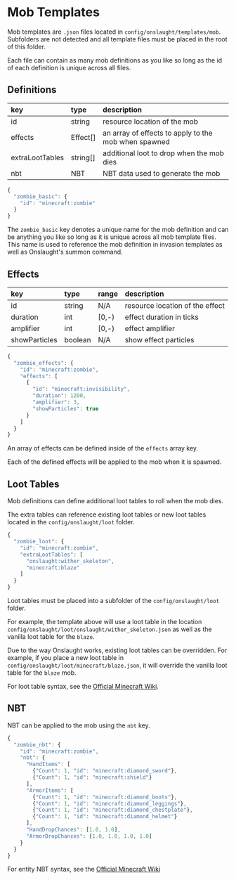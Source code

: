 # Mob Templates

Mob templates are `.json` files located in `config/onslaught/templates/mob`. Subfolders are not detected and all template files must be placed in the root of this folder.

Each file can contain as many mob definitions as you like so long as the id of each definition is unique across all files.

## Definitions

key | type | description
:-|:-|:-
id              | string   | resource location of the mob
effects         | Effect[] | an array of effects to apply to the mob when spawned
extraLootTables | string[] | additional loot to drop when the mob dies
nbt             | NBT      | NBT data used to generate the mob

```js
{
  "zombie_basic": {
    "id": "minecraft:zombie"
  }
}
```

The `zombie_basic` key denotes a unique name for the mob definition and can be anything you like so long as it is unique across all mob template files. This name is used to reference the mob definition in invasion templates as well as Onslaught's summon command. 

## Effects

key | type | range | description
:-|:-|:-|:-
id            | string  | N/A   | resource location of the effect
duration      | int     | [0,-) | effect duration in ticks
amplifier     | int     | [0,-) | effect amplifier
showParticles | boolean | N/A   | show effect particles

```js
{
  "zombie_effects": {
    "id": "minecraft:zombie",
    "effects": [
      {
        "id": "minecraft:invisibility",
        "duration": 1200,
        "amplifier": 3,
        "showParticles": true 
      }
    ]
  }
}
```

An array of effects can be defined inside of the `effects` array key.

Each of the defined effects will be applied to the mob when it is spawned.

## Loot Tables

Mob definitions can define additional loot tables to roll when the mob dies.

The extra tables can reference existing loot tables or new loot tables located in the `config/onslaught/loot` folder.

```js
{
  "zombie_loot": {
    "id": "minecraft:zombie",
    "extraLootTables": [
      "onslaught:wither_skeleton",
      "minecraft:blaze"
    ]
  }
}
```

Loot tables must be placed into a subfolder of the `config/onslaught/loot` folder.

For example, the template above will use a loot table in the location `config/onslaught/loot/onslaught/wither_skeleton.json` as well as the vanilla loot table for the `blaze`.

Due to the way Onslaught works, existing loot tables can be overridden. For example, if you place a new loot table in `config/onslaught/loot/minecraft/blaze.json`, it will override the vanilla loot table for the `blaze` mob.

For loot table syntax, see the [Official Minecraft Wiki](https://minecraft.gamepedia.com/Loot_table).

## NBT

NBT can be applied to the mob using the `nbt` key.

```js
{
  "zombie_nbt": {
    "id": "minecraft:zombie",
    "nbt": {
      "HandItems": [
        {"Count": 1, "id": "minecraft:diamond_sword"},
        {"Count": 1, "id": "minecraft:shield"}
      ],
      "ArmorItems": [
        {"Count": 1, "id": "minecraft:diamond_boots"},
        {"Count": 1, "id": "minecraft:diamond_leggings"},
        {"Count": 1, "id": "minecraft:diamond_chestplate"},
        {"Count": 1, "id": "minecraft:diamond_helmet"}
      ],
      "HandDropChances": [1.0, 1.0],
      "ArmorDropChances": [1.0, 1.0, 1.0, 1.0]
    }
  }
}
```

For entity NBT syntax, see the [Official Minecraft Wiki](https://minecraft.gamepedia.com/Tutorials/Command_NBT_tags#Entities)